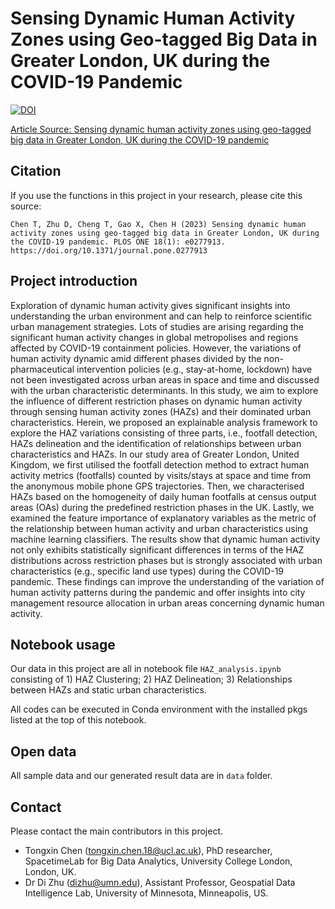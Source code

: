 # Sensing Dynamic Human Activity Zones using Geo-tagged Big Data in Greater London, UK during the COVID-19 Pandemic 

[![DOI](https://zenodo.org/badge/531762710.svg)](https://zenodo.org/badge/latestdoi/531762710)


[Article Source: Sensing dynamic human activity zones using geo-tagged big data in Greater London, UK during the COVID-19 pandemic](https://journals.plos.org/plosone/article?id=10.1371/journal.pone.0277913)
<!-- Citation -->
## Citation

If you use the functions in this project in your research, please cite this source:

```
Chen T, Zhu D, Cheng T, Gao X, Chen H (2023) Sensing dynamic human activity zones using geo-tagged big data in Greater London, UK during the COVID-19 pandemic. PLOS ONE 18(1): e0277913. https://doi.org/10.1371/journal.pone.0277913

```


<!-- Project introduction -->
## Project introduction

Exploration of dynamic human activity gives significant insights into understanding the urban environment and can help to reinforce scientific urban management strategies. Lots of studies are arising regarding the significant human activity changes in global metropolises and regions affected by COVID-19 containment policies. However, the variations of human activity dynamic amid different phases divided by the non-pharmaceutical intervention policies (e.g., stay-at-home, lockdown) have not been investigated across urban areas in space and time and discussed with the urban characteristic determinants. In this study, we aim to explore the influence of different restriction phases on dynamic human activity through sensing human activity zones
(HAZs) and their dominated urban characteristics. Herein, we proposed an explainable analysis framework to explore the HAZ variations consisting of three parts, i.e., footfall detection, HAZs delineation and the identification of relationships between urban characteristics and HAZs. In our study area of Greater London, United Kingdom, we first utilised the footfall detection method to extract human activity metrics (footfalls) counted by visits/stays at space and time from the anonymous mobile phone GPS trajectories. Then, we characterised HAZs based on the homogeneity of daily human footfalls at census output areas (OAs) during the predefined restriction phases in the UK. Lastly, we examined the feature importance of explanatory variables as the metric of the relationship between human activity and urban characteristics using machine learning classifiers. The results show that dynamic human activity not only exhibits statistically significant differences in terms of the HAZ distributions across restriction phases but is strongly associated with urban characteristics (e.g., specific land use types) during the COVID-19 pandemic. These findings can improve the understanding of the variation of human activity patterns during the pandemic and offer insights into city management resource allocation in urban areas concerning dynamic human activity.



<!-- Notebook usage -->
## Notebook usage

Our data in this project are all in notebook file ```HAZ_analysis.ipynb``` consisting of  1) HAZ Clustering; 2) HAZ Delineation; 3) Relationships between HAZs and static urban characteristics. 

All codes can be executed in Conda environment with the installed pkgs listed at the top of this notebook. 

<!-- Open data -->
## Open data

All sample data and our generated result data are in ```data```  folder.

<!-- Contact -->
## Contact

Please contact the main contributors in this project.

- Tongxin Chen (tongxin.chen.18@ucl.ac.uk), PhD researcher, SpacetimeLab for Big Data Analytics, University College London, London, UK.
- Dr Di Zhu (dizhu@umn.edu), Assistant Professor, Geospatial Data Intelligence Lab, University of Minnesota, Minneapolis, US.
